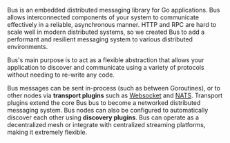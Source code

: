 Bus is an embedded distributed messaging library for Go applications. Bus allows interconnected components of your system to communicate effectively in a reliable, asynchronous manner. HTTP and RPC are hard to scale well in modern distributed systems, so we created Bus to add a performant and resilient messaging system to various distributed environments.

Bus's main purpose is to act as a flexible abstraction that allows your application to discover and communicate using a variety of protocols without needing to re-write any code.

Bus messages can be sent in-process (such as between Goroutines), or to other nodes via **transport plugins** such as [Websocket](./transport/websocket/README.md) and [NATS](./transport/nats/README.md). Transport plugins extend the core Bus bus to become a networked distributed messaging system. Bus nodes can also be configured to automatically discover each other using **discovery plugins**. Bus can operate as a decentralized mesh or integrate with centralized streaming platforms, making it extremely flexible.
